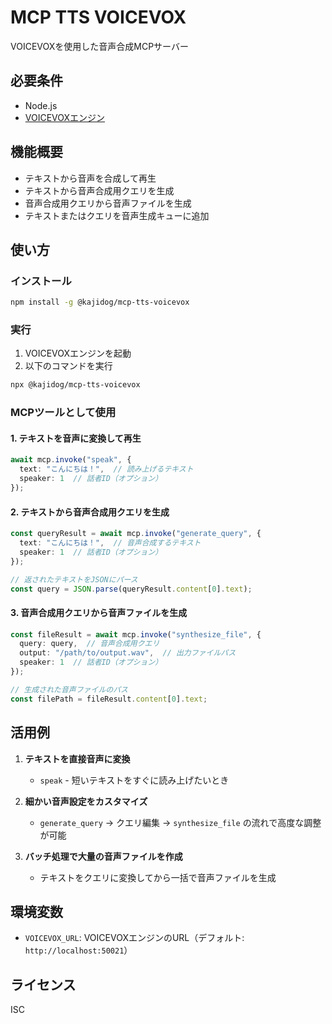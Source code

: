 # MCP TTS VOICEVOX

VOICEVOXを使用した音声合成MCPサーバー

## 必要条件

- Node.js
- [VOICEVOXエンジン](https://voicevox.hiroshiba.jp/)

## 機能概要

- テキストから音声を合成して再生
- テキストから音声合成用クエリを生成
- 音声合成用クエリから音声ファイルを生成
- テキストまたはクエリを音声生成キューに追加

## 使い方

### インストール

```bash
npm install -g @kajidog/mcp-tts-voicevox
```

### 実行

1. VOICEVOXエンジンを起動
2. 以下のコマンドを実行

```bash
npx @kajidog/mcp-tts-voicevox
```

### MCPツールとして使用

#### 1. テキストを音声に変換して再生

```typescript
await mcp.invoke("speak", {
  text: "こんにちは！",  // 読み上げるテキスト
  speaker: 1  // 話者ID（オプション）
});
```

#### 2. テキストから音声合成用クエリを生成

```typescript
const queryResult = await mcp.invoke("generate_query", {
  text: "こんにちは！",  // 音声合成するテキスト
  speaker: 1  // 話者ID（オプション）
});

// 返されたテキストをJSONにパース
const query = JSON.parse(queryResult.content[0].text);
```

#### 3. 音声合成用クエリから音声ファイルを生成

```typescript
const fileResult = await mcp.invoke("synthesize_file", {
  query: query,  // 音声合成用クエリ
  output: "/path/to/output.wav",  // 出力ファイルパス
  speaker: 1  // 話者ID（オプション）
});

// 生成された音声ファイルのパス
const filePath = fileResult.content[0].text;
```

## 活用例

1. **テキストを直接音声に変換**
   - `speak` - 短いテキストをすぐに読み上げたいとき

2. **細かい音声設定をカスタマイズ**
   - `generate_query` → クエリ編集 → `synthesize_file` の流れで高度な調整が可能

3. **バッチ処理で大量の音声ファイルを作成**
   - テキストをクエリに変換してから一括で音声ファイルを生成

## 環境変数

- `VOICEVOX_URL`: VOICEVOXエンジンのURL（デフォルト: `http://localhost:50021`）

## ライセンス

ISC 
